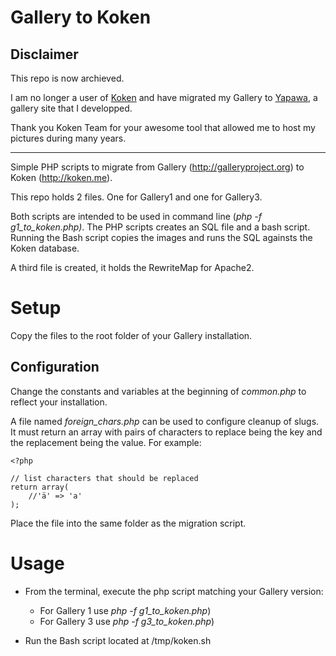 Gallery to Koken
================
Disclaimer
-----------------
This repo is now archieved.

I am no longer a user of [Koken](http://koken.me/) and have migrated my Gallery to [Yapawa](https://yapawa.net/), a gallery site that I developped.

Thank you Koken Team for your awesome tool that allowed me to host my pictures during many years.

---

Simple PHP scripts to migrate from Gallery (http://galleryproject.org) to Koken (http://koken.me).

This repo holds 2 files. One for Gallery1 and one for Gallery3.

Both scripts are intended to be used in command line (*php -f g1_to_koken.php)*. The PHP scripts creates an SQL file
and a bash script. Running the Bash script copies the images and runs the SQL againsts the Koken database.

A third file is created, it holds the RewriteMap for Apache2.

# Setup

Copy the files to the root folder of your Gallery installation.

## Configuration

Change the constants and variables at the beginning of *common.php* to reflect your installation.

A file named *foreign_chars.php* can be used to configure cleanup of slugs. It must return an array with pairs
of characters to replace being the key and the replacement being the value. For example:

	<?php
	
	// list characters that should be replaced
	return array(
		//'ä' => 'a'
	);

Place the file into the same folder as the migration script.

# Usage

* From the terminal, execute the php script matching your Gallery version:

    * For Gallery 1 use *php -f g1_to_koken.php*)
    * For Gallery 3 use *php -f g3_to_koken.php*)

* Run the Bash script located at /tmp/koken.sh
